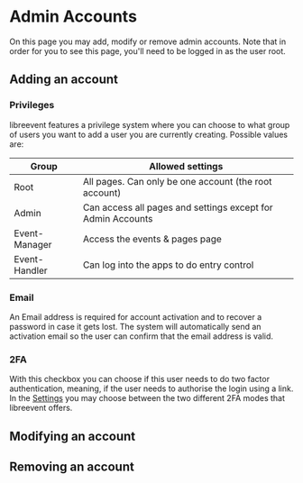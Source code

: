 # Admin Accounts
On this page you may add, modify or remove admin accounts. Note that in order for you to see this page, you'll need to be logged in as the user root.

## Adding an account

### Privileges
libreevent features a privilege system where you can choose to what group of users you want to add a user you are currently creating. Possible values are:

Group           | Allowed settings
----------------|------------------
Root            | All pages. Can only be one account (the root account)
Admin           | Can access all pages and settings except for Admin Accounts
Event-Manager   | Access the events & pages page
Event-Handler   | Can log into the apps to do entry control


### Email
An Email address is required for account activation and to recover a password in case it gets lost. The system will automatically send an activation email so the user can confirm that the email address is valid. 


### 2FA
With this checkbox you can choose if this user needs to do two factor authentication, meaning, if the user needs to authorise the login using a link. In the [Settings](&/admin-panel/settings#2fa) you may choose between the two different 2FA modes that libreevent offers.


## Modifying an account

## Removing an account